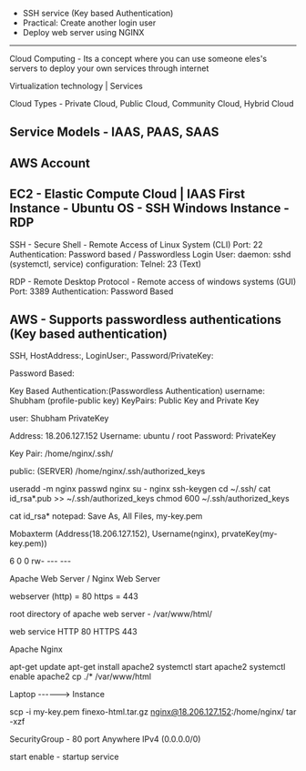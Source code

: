 - SSH service (Key based Authentication)
- Practical: Create another login user
- Deploy web server using NGINX
--------------

Cloud Computing - Its a concept where you can use someone eles's servers to deploy your own services through internet

Virtualization technology | Services 

Cloud Types - Private Cloud, Public Cloud, Community Cloud, Hybrid Cloud 

Service Models - IAAS, PAAS, SAAS
--------------
AWS Account
--------------
EC2 - Elastic Compute Cloud | IAAS
First Instance - Ubuntu OS - SSH
Windows Instance - RDP
--------------
SSH - Secure Shell - Remote Access of Linux System (CLI)
Port: 22
Authentication: Password based / Passwordless
Login User: 
daemon: sshd (systemctl, service)
configuration: 
Telnel: 23 (Text)

RDP - Remote Desktop Protocol - Remote access of windows systems (GUI)
Port: 3389
Authentication: Password Based

AWS - Supports passwordless authentications (Key based authentication)
---------------


SSH,  HostAddress:, LoginUser:, Password/PrivateKey:


Password Based: 

Key Based Authentication:(Passwordless Authentication)
username: Shubham (profile-public key)
KeyPairs: Public Key and Private Key

user: Shubham
PrivateKey


Address: 18.206.127.152
Username: ubuntu / root
Password: PrivateKey

Key Pair: /home/nginx/.ssh/

public: (SERVER) /home/nginx/.ssh/authorized_keys


useradd -m nginx
passwd nginx
su - nginx
ssh-keygen 
cd ~/.ssh/
cat id_rsa*.pub >> ~/.ssh/authorized_keys
chmod 600 ~/.ssh/authorized_keys

cat  id_rsa*
<COPY>
notepad:
<PASTE>
Save As, All Files, my-key.pem

Mobaxterm (Address(18.206.127.152), Username(nginx), prvateKey(my-key.pem))


6 0 0
rw- --- ---


Apache Web Server / Nginx Web Server

webserver (http) = 80
https = 443

root directory of apache web server - /var/www/html/

web service 
HTTP 80
HTTPS 443

Apache
Nginx

apt-get update
apt-get install apache2
systemctl start apache2
systemctl enable apache2
cp ./* /var/www/html

Laptop ------> Instance

scp -i my-key.pem finexo-html.tar.gz nginx@18.206.127.152:/home/nginx/ 
tar -xzf 


SecurityGroup - 80 port Anywhere IPv4 (0.0.0.0/0)


start 
enable - startup service







